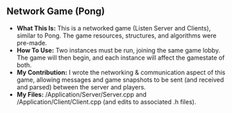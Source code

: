 ## Network Game (Pong)

* **What This Is:** This is a networked game (Listen Server and Clients), similar to Pong. The game resources, structures, and algorithms were pre-made.
* **How To Use:** Two instances must be run, joining the same game lobby. The game will then begin, and each instance will affect the gamestate of both.
* **My Contribution:** I wrote the networking & communication aspect of this game, allowing messages and game snapshots to be sent (and received and parsed) between the server and players.
* **My Files:** /Application/Server/Server.cpp and /Application/Client/Client.cpp (and edits to associated .h files).